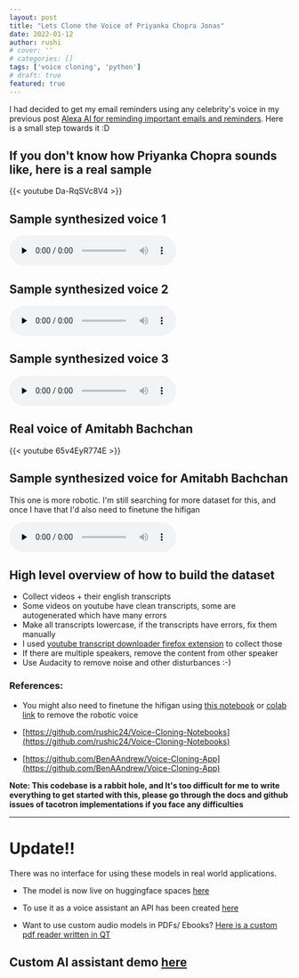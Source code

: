 ```yaml
---
layout: post
title: "Lets Clone the Voice of Priyanka Chopra Jonas"
date: 2022-01-12
author: rushi
# cover: ''
# categories: []
tags: ['voice cloning', 'python']
# draft: true
featured: true
---
```


I had decided to get my email reminders using any celebrity's voice in my previous post [Alexa AI for reminding important emails and reminders](https://rushichaudhari.github.io/posts/2021-12-19-alexa-remind-emails/). Here is a small step towards it :D 

## If you don't know how Priyanka Chopra sounds like, here is a real sample

<div>
    {{< youtube Da-RqSVc8V4 >}}
</div>

## Sample synthesized voice 1

<p>
    <audio class="player" controls preload="none">
        <source src="/img/2022-01-12-Lets-clone-the-voice-of-Priyanka-Chopra-Jonas/slept.wav" type="audio/mp3">
    </audio>
</p>

## Sample synthesized voice 2

<p>
    <audio class="player" controls preload="none">
        <source src="/img/2022-01-12-Lets-clone-the-voice-of-Priyanka-Chopra-Jonas/cycling.wav" type="audio/mp3">
    </audio>
</p>

## Sample synthesized voice 3

<p>
    <audio class="player" controls preload="none">
        <source src="/img/2022-01-12-Lets-clone-the-voice-of-Priyanka-Chopra-Jonas/hopeexp.wav" type="audio/mp3">
    </audio>
</p>

## Real voice of Amitabh Bachchan

<div>
    {{< youtube 65v4EyR774E >}}
</div>

## Sample synthesized voice for Amitabh Bachchan

This one is more robotic. I'm still searching for more dataset for this, and once I have that I'd also need to finetune the hifigan

<p>
    <audio class="player" controls preload="none">
        <source src="/img/2022-01-12-Lets-clone-the-voice-of-Priyanka-Chopra-Jonas/amitabh_bachchan_love_the_game.wav" type="audio/mp3">
    </audio>
</p>

## High level overview of how to build the dataset
- Collect videos + their english transcripts
- Some videos on youtube have clean transcripts, some are autogenerated which have many errors
- Make all transcripts lowercase, if the transcripts have errors, fix them manually
- I used [youtube transcript downloader firefox extension](https://addons.mozilla.org/en-US/firefox/addon/youtube-transcript-downloader/) to collect those
- If there are multiple speakers, remove the content from other speaker
- Use Audacity to remove noise and other disturbances :-)

### References:

- You might also need to finetune the hifigan using [this notebook](/img/2022-01-12-Lets-clone-the-voice-of-Priyanka-Chopra-Jonas/HiFi_GAN_Fine_Tuning.ipynb) or [colab link](https://colab.research.google.com/drive/1ume3953K2K-EdNL90vNqPNSWM1KRuwqp) to remove the robotic voice 

- [https://github.com/rushic24/Voice-Cloning-Notebooks](https://github.com/rushic24/Voice-Cloning-Notebooks)

- [https://github.com/BenAAndrew/Voice-Cloning-App](https://github.com/BenAAndrew/Voice-Cloning-App) 

**Note: This codebase is a rabbit hole, and It's too difficult for me to write everything to get started with this, please go through the docs and github issues of tacotron implementations if you face any difficulties**

---

# Update!!
There was no interface for using these models in real world applications.

- The model is now live on huggingface spaces [here](https://huggingface.co/spaces/rushic24/Priyanka-Chopra-TTS)

- To use it as a voice assistant an API has been created [here](https://huggingface.co/spaces/rushic24/Priyanka-Chopra-TTS/blob/main/api_app.py)

- Want to use custom audio models in PDFs/ Ebooks? [Here is a custom pdf reader written in QT](https://github.com/rushic24/Qt5PDFViewer-with-custom-tts)

## Custom AI assistant demo [here](https://odysee.com/@rushi:2/Mycroft-AI-custom-tts:3)